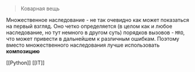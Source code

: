> Коварная вещь

Множественное наследование - не так очевидно как может показаться на первый взгляд. Оно четко определяется (в целом как и любое наследование, но тут немного в другом суть) порядков вызовов - `MRO`, что может привести в дальнейшем к различным ошибкам. Поэтому вместо множественного наследования лучше использовать **композицию**

[[Python]] [[IT]] 